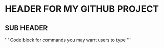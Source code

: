 # HEADER FOR MY GITHUB PROJECT
## SUB HEADER
'''
Code block for commands you may want users to type
'''
